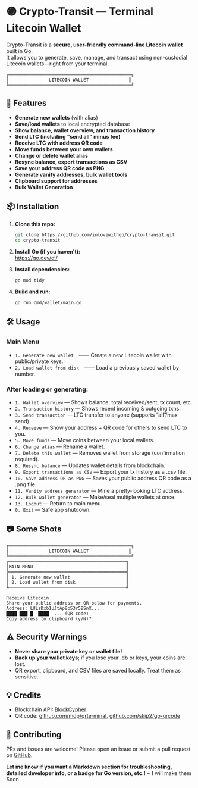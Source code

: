 # 🟣 Crypto-Transit — Terminal Litecoin Wallet

Crypto-Transit is a **secure, user-friendly command-line Litecoin wallet** built in Go.  
It allows you to generate, save, manage, and transact using non-custodial Litecoin wallets—right from your terminal.

```
╔══════════════════════════════════════════════╗
║               LITECOIN WALLET               ║
╚══════════════════════════════════════════════╝
```

## 🚀 Features

- **Generate new wallets** (with alias)
- **Save/load wallets** to local encrypted database
- **Show balance, wallet overview, and transaction history**
- **Send LTC (including "send all" minus fee)**
- **Receive LTC with address QR code**
- **Move funds between your own wallets**
- **Change or delete wallet alias**
- **Resync balance, export transactions as CSV**
- **Save your address QR code as PNG**
- **Generate vanity addresses, bulk wallet tools**
- **Clipboard support for addresses**
- **Bulk Wallet Generation**

## 📦 Installation

1. **Clone this repo:**

    ```sh
    git clone https://github.com/inlovewithgo/crypto-transit.git
    cd crypto-transit
    ```

2. **Install Go (if you haven't):**  
   https://go.dev/dl/

3. **Install dependencies:**

    ```sh
    go mod tidy
    ```

4. **Build and run:**

    ```sh
    go run cmd/wallet/main.go
    ```

## 🛠 Usage

### Main Menu
- `1. Generate new wallet` —— Create a new Litecoin wallet with public/private keys.
- `2. Load wallet from disk` —— Load a previously saved wallet by number.

### After loading or generating:

- `1. Wallet overview` — Shows balance, total received/sent, tx count, etc.
- `2. Transaction history` — Shows recent incoming & outgoing txns.
- `3. Send transaction` — LTC transfer to anyone (supports “all”/max send).
- `4. Receive` — Show your address + QR code for others to send LTC to you.
- `5. Move funds` — Move coins between your local wallets.
- `6. Change alias` — Rename a wallet.
- `7. Delete this wallet` — Removes wallet from storage (confirmation required).
- `8. Resync balance` — Updates wallet details from blockchain.
- `9. Export transactions as CSV` — Export your tx history as a .csv file.
- `10. Save address QR as PNG` — Saves your public address QR code as a .png file.
- `11. Vanity address generator` — Mine a pretty-looking LTC address.
- `12. Bulk wallet generator` — Make/seal multiple wallets at once.
- `13. Logout` — Return to main menu.
- `0. Exit` — Safe app shutdown.

## 📷 Some Shots

```
╔══════════════════════════════════════════════╗
║               LITECOIN WALLET               ║
╚══════════════════════════════════════════════╝
╔────────────────────────────────────────────╗
║MAIN MENU                                   ║
╠════════════════════════════════════════════╣
║ 1. Generate new wallet                     ║
║ 2. Load wallet from disk                   ║
╚────────────────────────────────────────────╝
```

```
Receive Litecoin
Share your public address or QR below for payments.
Address: LULzDxb1UJtAp8b53r5BSnX...
████ ███ █  ████  ... (QR code)
Copy address to clipboard (y/N)?
```

## ⚠️ Security Warnings

- **Never share your private key or wallet file!**
- **Back up your wallet keys**; if you lose your .db or keys, your coins are lost.
- QR export, clipboard, and CSV files are saved locally. Treat them as sensitive.

## 💡 Credits

- Blockchain API: [BlockCypher](https://www.blockcypher.com/dev/ltc/)
- QR code: [github.com/mdp/qrterminal](https://github.com/mdp/qrterminal), [github.com/skip2/go-qrcode](https://github.com/skip2/go-qrcode)

## 🤝 Contributing

PRs and issues are welcome! Please open an issue or submit a pull request on [GitHub](https://github.com/inlovewithgo/crypto-transit).


**Let me know if you want a Markdown section for troubleshooting, detailed developer info, or a badge for Go version, etc.!** ~ I will make them Soon
